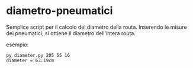 # diametro-pneumatici
Semplice script per il calcolo del diametro della routa.
Inserendo le misure dei pneumatici, si ottiene il diametro dell'intera routa.

esempio: 
```
py diameter.py 205 55 16
diameter = 63.19cm
```
